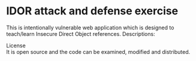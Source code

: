 # IDOR attack and defense exercise


This is intentionally vulnerable web application which is designed to teach/learn Insecure Direct Object references.
Descriptions:  




License  
It is open source and the code can be examined, modified and distributed.
